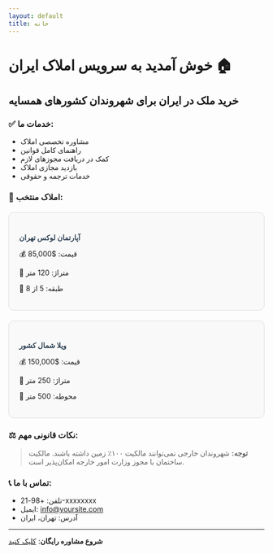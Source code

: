 ```yaml
---
layout: default
title: خانه
---
```


# خوش آمدید به سرویس املاک ایران 🏠

## خرید ملک در ایران برای شهروندان کشورهای همسایه

### ✅ خدمات ما:
- مشاوره تخصصی املاک
- راهنمای کامل قوانین 
- کمک در دریافت مجوزهای لازم
- بازدید مجازی املاک
- خدمات ترجمه و حقوقی

### 📍 املاک منتخب:

<div class="property-grid">
  <div class="property-card">
    <h4>آپارتمان لوکس تهران</h4>
    <p>💰 قیمت: $85,000</p>
    <p>📐 متراژ: 120 متر</p>
    <p>🏢 طبقه: 5 از 8</p>
  </div>
  
  <div class="property-card">
    <h4>ویلا شمال کشور</h4>
    <p>💰 قیمت: $150,000</p>
    <p>📐 متراژ: 250 متر</p>
    <p>🌳 محوطه: 500 متر</p>
  </div>
</div>

### ⚖️ نکات قانونی مهم:

> **توجه:** شهروندان خارجی نمی‌توانند مالکیت ۱۰۰٪ زمین داشته باشند. 
> مالکیت ساختمان با مجوز وزارت امور خارجه امکان‌پذیر است.

### 📞 تماس با ما:
- تلفن: +98-21-xxxxxxxx
- ایمیل: info@yoursite.com
- آدرس: تهران، ایران

---

**شروع مشاوره رایگان**: [کلیک کنید](/consultation/)

<style>
.property-grid {
  display: grid;
  grid-template-columns: repeat(auto-fit, minmax(300px, 1fr));
  gap: 20px;
  margin: 20px 0;
}

.property-card {
  border: 1px solid #ddd;
  padding: 20px;
  border-radius: 10px;
  background: #f9f9f9;
}

.property-card h4 {
  color: #2c3e50;
  margin-bottom: 10px;
}
</style>

